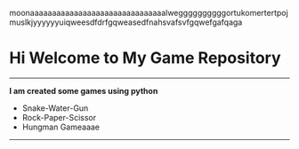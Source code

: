moonaaaaaaaaaaaaaaaaaaaaaaaaaaaaaaalweggggggggggortukomertertpojmuslkjyyyyyyuiqweesdfdrfgqweasedfnahsvafsvfgqwefgafqaga

# Hi Welcome to My Game Repository
***

**I am created some games using python**
- Snake-Water-Gun
- Rock-Paper-Scissor
- Hungman Gameaaae
---

